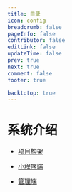 ```yaml
---
title: 目录
icon: config
breadcrumb: false
pageInfo: false
contributor: false
editLink: false
updateTime: false
prev: true
next: true
comment: false
footer: true

backtotop: true
---
```


# 系统介绍

- [项目构架](framework.md)

- [小程序端](miniprogram.md)

- [管理端](admin.md)
